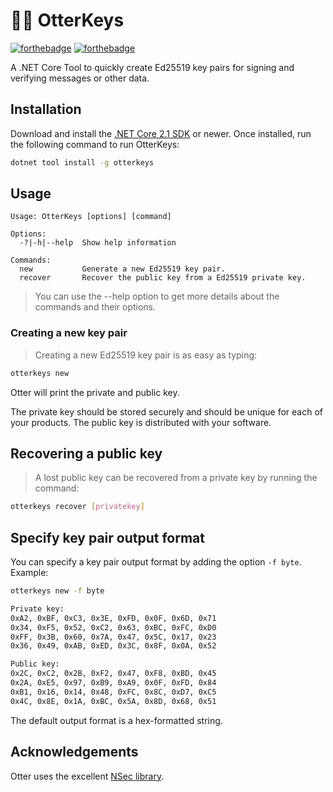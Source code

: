 # :rat::closed_lock_with_key: OtterKeys

[![forthebadge](https://forthebadge.com/images/badges/made-with-c-sharp.svg)](https://forthebadge.com)
[![forthebadge](https://forthebadge.com/images/badges/built-with-love.svg)](https://forthebadge.com)

A .NET Core Tool to quickly create Ed25519 key pairs for signing and verifying messages or other data.

## Installation

Download and install the [.NET Core 2.1 SDK](https://www.microsoft.com/net/download) or newer. Once installed, run the following command to run OtterKeys:

```bash
dotnet tool install -g otterkeys
```

## Usage

```text
Usage: OtterKeys [options] [command]

Options:
  -?|-h|--help  Show help information

Commands:
  new           Generate a new Ed25519 key pair.
  recover       Recover the public key from a Ed25519 private key.
```

> You can use the --help option to get more details about the commands and their options.

### Creating a new key pair

> Creating a new Ed25519 key pair is as easy as typing:

```bash
otterkeys new
```

Otter will print the private and public key.

The private key should be stored securely and should be unique for each of your products. The public key is distributed with your software.

## Recovering a public key

> A lost public key can be recovered from a private key by running the command:

```bash
otterkeys recover [privatekey]
```

## Specify key pair output format

You can specify a key pair output format by adding the option `-f byte`. Example:

```bash
otterkeys new -f byte

Private key:
0xA2, 0xBF, 0xC3, 0x3E, 0xFD, 0x0F, 0x6D, 0x71
0x34, 0xF5, 0x52, 0xC2, 0x63, 0xBC, 0xFC, 0xD0
0xFF, 0x3B, 0x60, 0x7A, 0x47, 0x5C, 0x17, 0x23
0x36, 0x49, 0xAB, 0xED, 0x3C, 0x8F, 0x0A, 0x52

Public key:
0x2C, 0xC2, 0x2B, 0xF2, 0x47, 0xF8, 0xBD, 0x45
0x2A, 0xE5, 0x97, 0xB9, 0xA9, 0x0F, 0xFD, 0x84
0xB1, 0x16, 0x14, 0x48, 0xFC, 0x8C, 0xD7, 0xC5
0x4C, 0x8E, 0x1A, 0xBC, 0x5A, 0x8D, 0x68, 0x51
```

The default output format is a hex-formatted string.

## Acknowledgements

Otter uses the excellent [NSec library](https://nsec.rocks/).
